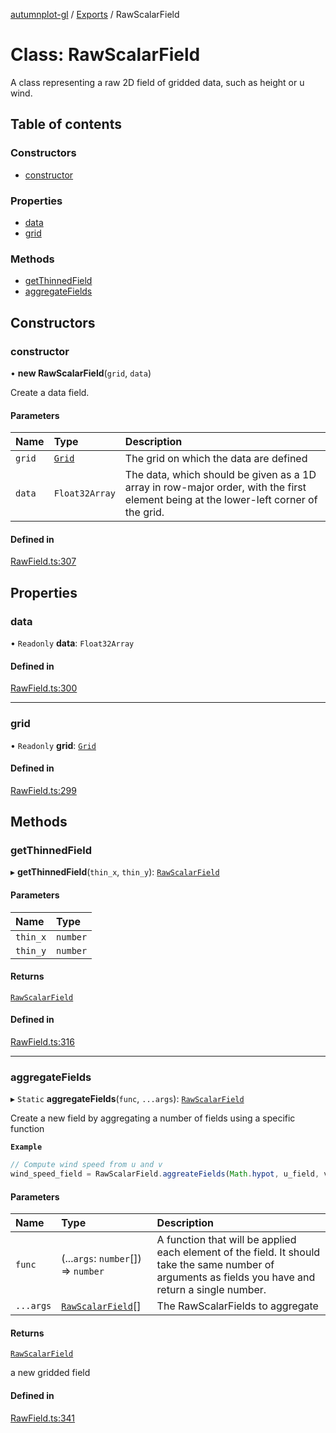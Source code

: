 [autumnplot-gl](../README.md) / [Exports](../modules.md) / RawScalarField

# Class: RawScalarField

A class representing a raw 2D field of gridded data, such as height or u wind.

## Table of contents

### Constructors

- [constructor](RawScalarField.md#constructor)

### Properties

- [data](RawScalarField.md#data)
- [grid](RawScalarField.md#grid)

### Methods

- [getThinnedField](RawScalarField.md#getthinnedfield)
- [aggregateFields](RawScalarField.md#aggregatefields)

## Constructors

### constructor

• **new RawScalarField**(`grid`, `data`)

Create a data field.

#### Parameters

| Name | Type | Description |
| :------ | :------ | :------ |
| `grid` | [`Grid`](Grid.md) | The grid on which the data are defined |
| `data` | `Float32Array` | The data, which should be given as a 1D array in row-major order, with the first element being at the lower-left corner of the grid. |

#### Defined in

[RawField.ts:307](https://github.com/tsupinie/autumnplot-gl/blob/9814269/src/RawField.ts#L307)

## Properties

### data

• `Readonly` **data**: `Float32Array`

#### Defined in

[RawField.ts:300](https://github.com/tsupinie/autumnplot-gl/blob/9814269/src/RawField.ts#L300)

___

### grid

• `Readonly` **grid**: [`Grid`](Grid.md)

#### Defined in

[RawField.ts:299](https://github.com/tsupinie/autumnplot-gl/blob/9814269/src/RawField.ts#L299)

## Methods

### getThinnedField

▸ **getThinnedField**(`thin_x`, `thin_y`): [`RawScalarField`](RawScalarField.md)

#### Parameters

| Name | Type |
| :------ | :------ |
| `thin_x` | `number` |
| `thin_y` | `number` |

#### Returns

[`RawScalarField`](RawScalarField.md)

#### Defined in

[RawField.ts:316](https://github.com/tsupinie/autumnplot-gl/blob/9814269/src/RawField.ts#L316)

___

### aggregateFields

▸ `Static` **aggregateFields**(`func`, `...args`): [`RawScalarField`](RawScalarField.md)

Create a new field by aggregating a number of fields using a specific function

**`Example`**

```ts
// Compute wind speed from u and v
wind_speed_field = RawScalarField.aggreateFields(Math.hypot, u_field, v_field);
```

#### Parameters

| Name | Type | Description |
| :------ | :------ | :------ |
| `func` | (...`args`: `number`[]) => `number` | A function that will be applied each element of the field. It should take the same number of arguments as fields you have and return a single number. |
| `...args` | [`RawScalarField`](RawScalarField.md)[] | The RawScalarFields to aggregate |

#### Returns

[`RawScalarField`](RawScalarField.md)

a new gridded field

#### Defined in

[RawField.ts:341](https://github.com/tsupinie/autumnplot-gl/blob/9814269/src/RawField.ts#L341)
